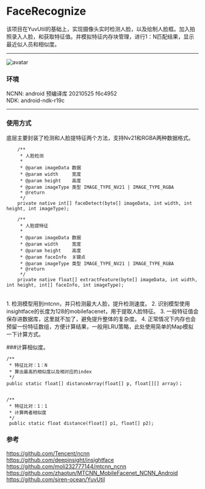 # FaceRecognize

该项目在YuvUtil的基础上，实现摄像头实时检测人脸，以及绘制人脸框。加入拍照录入人脸，和获取特征值。并模拟特征内存块管理，进行1：N匹配结果，显示最近似人员和相似度。

---
![avatar](demonstration.gif)

### 环境
NCNN: android 预编译库 20210525 f6c4952  
NDK: android-ndk-r19c

---

### 使用方式
底层主要封装了检测和人脸提特征两个方法，支持Nv21和RGBA两种数据格式。
<br>

```
    /**
     * 人脸检测
     *
     * @param imageData 数据
     * @param width     宽度
     * @param height    高度
     * @param imageType 类型 IMAGE_TYPE_NV21 | IMAGE_TYPE_RGBA
     * @return
     */
    private native int[] faceDetect(byte[] imageData, int width, int height, int imageType);

    /**
     * 人脸提特征
     *
     * @param imageData 数据
     * @param width     宽度
     * @param height    高度
     * @param faceInfo  关键点
     * @param imageType 类型 IMAGE_TYPE_NV21 | IMAGE_TYPE_RGBA
     * @return
     */
    private native float[] extractFeature(byte[] imageData, int width, int height, int[] faceInfo, int imageType);

```
<br>
1. 检测模型用到mtcnn，并只检测最大人脸，提升检测速度。  
2. 识别模型使用insightface的长度为128的mobilefacenet，用于提取人脸特征。  
3. 一般特征值会保存进数据库，这里就不加了，避免提升整体的复杂度。  
4. 正常情况下内存也会预留一份特征数组，方便计算结果，一般用LRU策略，此处使用简单的Map模拟一下计算方式。
<br>

###计算相似度。   

```
/**
 * 特征比对：1：N
 * 算出最高的相似度以及相对应的index
 */
public static float[] distanceArray(float[] p, float[][] array)；


/**
 * 特征比对：1：1
 * 计算两者相似度
 */
 public static float distance(float[] p1, float[] p2);
```



### 参考
https://github.com/Tencent/ncnn  
https://github.com/deepinsight/insightface  
https://github.com/moli232777144/mtcnn_ncnn  
https://github.com/zhaotun/MTCNN_MobileFacenet_NCNN_Android  
https://github.com/siren-ocean/YuvUtil
